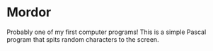 Mordor
======
Probably one of my first computer programs! This is a simple Pascal program that spits random characters to the screen. 

